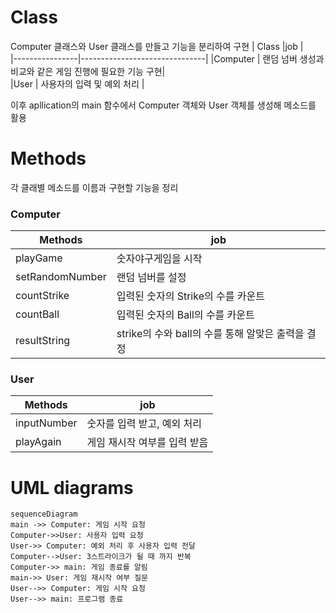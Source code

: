 



# Class

Computer 클래스와 User 클래스를 만들고 기능을 분리하여 구현
|     Class           |job                     |                        
|----------------|-------------------------------|
|Computer		|  랜덤 넘버 생성과 비교와 같은 게임 진행에 필요한 기능 구현|            
|User          | 사용자의 입력 및 예외 처리          |

이후 apllication의 main 함수에서 Computer 객체와 User 객체를 생성해 메소드를 활용
# Methods
각 클래별  메소드를 이름과 구현할 기능을 정리
### Computer
|       Methods        | job                     |                        
|----------------|-------------------------------|
|playGame|  숫자야구게임을 시작|            
|setRandomNumber | 랜덤 넘버를 설정          |           
|countStrike| 입력된 숫자의 Strike의 수를 카운트       |   
|countBall|  입력된 숫자의 Ball의 수를 카운트| 
|resultString|  strike의 수와 ball의 수를 통해 알맞은 출력을 결정|        
### User
|       Methods        | job                     |                        
|----------------|-------------------------------|
|inputNumber|  숫자를 입력 받고, 예외 처리|            
|playAgain| 게임 재시작 여부를 입력 받음         |             

# UML diagrams



```mermaid
sequenceDiagram
main ->> Computer: 게임 시작 요청
Computer->>User: 사용자 입력 요청
User->> Computer: 예외 처리 후 사용자 입력 전달
Computer-->User: 3스트라이크가 될 때 까지 반복
Computer->> main: 게임 종료를 알림
main->> User: 게임 재시작 여부 질문
User-->> Computer: 게임 시작 요청
User-->> main: 프로그램 종료
```
